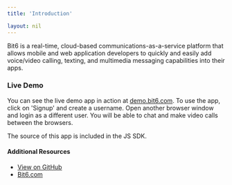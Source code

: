 ```yaml
---
title: 'Introduction'

layout: nil
---
```


Bit6 is a real-time, cloud-based communications-as-a-service platform that allows mobile and web application developers to quickly and easily add voice/video calling, texting, and multimedia messaging capabilities into their apps.

### Live Demo
You can see the live demo app in action at [demo.bit6.com](http://demo.bit6.com). To use the app, click on 'Signup' and create a username. Open another browser window and login as a different user. You will be able to chat and make video calls between the browsers.

The source of this app is included in the JS SDK.

#### Additional Resources
* [View on GitHub](http://github.com/bit6/bit6-js-sdk/)
* [Bit6.com](http://bit6.com)
